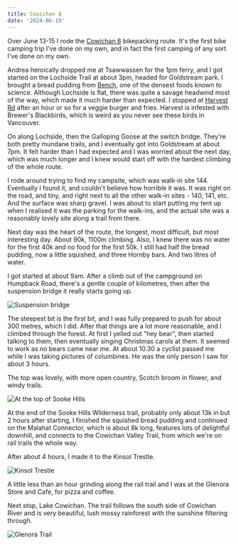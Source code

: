 ```yaml
---
title: Cowichan 8
date: '2024-06-19'
---
```


Over June 13-15 I rode the [Cowichan 8](https://bikepacking.com/routes/cowichan-valley-8/) bikepacking route. It's the first bike camping trip I've done on my own, and in fact the first camping of any sort I've done on my own.

Andrea heroically dropped me at Tsawwassen for the 1pm ferry, and I got started on the Lochside Trail at about 3pm, headed for Goldstream park. I brought a bread pudding from [Bench](https://www.thebenchbakehouse.com/), one of the densest foods known to science. Although Lochside is flat, there was quite a savage headwind most of the way, which made it much harder than expected. I stopped at [Harvest Rd](https://www.harvestrd.com/) after an hour or so for a veggie burger and fries. Harvest is infested with Brewer's Blackbirds, which is weird as you never see these birds in Vancouver.

On along Lochside, then the Galloping Goose at the switch bridge. They're both pretty mundane trails, and I eventually got into Goldstream at about 7pm. It felt harder than I had expected and I was worried about the next day, which was much longer and I knew would start off with the hardest climbing of the whole route.

I rode around trying to find my campsite, which was walk-in site 144. Eventually I found it, and couldn't believe how horrible it was. It was right on the road, and tiny, and right next to all the other walk-in sites - 140, 141, etc. And the surface was sharp gravel. I was about to start putting my tent up when I realised it was the parking for the walk-ins, and the actual site was a reasonably lovely site along a trail from there.

Next day was the heart of the route, the longest, most difficult, but most interesting day. About 90k, 1100m climbing. Also, I knew there was no water for the first 40k and no food for the first 50k. I still had half the bread pudding, now a little squished, and three Hornby bars. And two litres of water.

I got started at about 9am. After a climb out of the campground on Humpback Road, there's a gentle couple of kilometres, then after the suspension bridge it really starts going up.

![Suspension bridge](/images/cowichan-8/suspension-bridge.jpeg)

The steepest bit is the first bit, and I was fully prepared to push for about 300 metres, which I did. After that things are a lot more reasonable, and I climbed through the forest. At first I yelled out "hey bear", then started talking to them, then eventually singing Christmas carols at them. It seemed to work as no bears came near me. At about 10.30 a cyclist passed me while I was taking pictures of columbines. He was the only person I saw for about 3 hours.

The top was lovely, with more open country, Scotch broom in flower, and windy trails.

![At the top of Sooke Hills](/images/cowichan-8/top-of-sooke-hills.jpeg)

At the end of the Sooke Hills Wilderness trail, probably only about 13k in but 2 hours after starting, I finished the squished bread pudding and continued on the Malahat Connector, which is about 8k long, features lots of delightful downhill, and connects to the Cowichan Valley Trail, from which we're on rail trails the whole way.

After about 4 hours, I made it to the Kinsol Trestle.

![Kinsol Trestle](/images/cowichan-8/kinsol-trestle.jpeg)

A little less than an hour grinding along the rail trail and I was at the Glenora Store and Cafe, for pizza and coffee.

Next stop, Lake Cowichan. The trail follows the south side of Cowichan River and is very beautiful, lush mossy rainforest with the sunshine filtering through.

![Glenora Trail](/images/cowichan-8/glenora-trail.jpeg)
